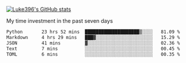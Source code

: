 [![Luke396's GitHub stats](https://github-readme-stats.vercel.app/api?username=luke396&show_icons=true&theme=synthwave&hide=stars)](https://github.com/anuraghazra/github-readme-stats)

My time investment in the past seven days

<!--START_SECTION:waka-->

```txt
Python       23 hrs 52 mins  ████████████████████▒░░░░   81.09 %
Markdown     4 hrs 29 mins   ███▓░░░░░░░░░░░░░░░░░░░░░   15.29 %
JSON         41 mins         ▓░░░░░░░░░░░░░░░░░░░░░░░░   02.36 %
Text         7 mins          ░░░░░░░░░░░░░░░░░░░░░░░░░   00.45 %
TOML         6 mins          ░░░░░░░░░░░░░░░░░░░░░░░░░   00.35 %
```

<!--END_SECTION:waka-->

<!--
**luke396/luke396** is a ✨ _special_ ✨ repository because its `README.md` (this file) appears on your GitHub profile.

Here are some ideas to get you started:

- 🔭 I’m currently working on ...
- 🌱 I’m currently learning ...
- 👯 I’m looking to collaborate on ...
- 🤔 I’m looking for help with ...
- 💬 Ask me about ...
- 📫 How to reach me: ...
- 😄 Pronouns: ...
- ⚡ Fun fact: ...
-->

